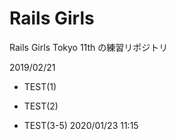 # Rails Girls

Rails Girls Tokyo 11th の練習リポジトリ

2019/02/21

* TEST(1)

* TEST(2)

* TEST(3-5) 2020/01/23 11:15

